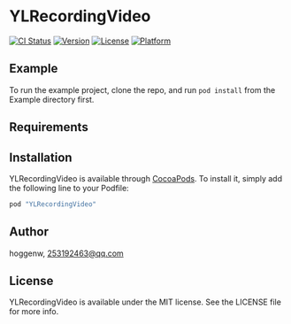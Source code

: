 # YLRecordingVideo

[![CI Status](http://img.shields.io/travis/hoggenw/YLRecordingVideo.svg?style=flat)](https://travis-ci.org/hoggenw/YLRecordingVideo)
[![Version](https://img.shields.io/cocoapods/v/YLRecordingVideo.svg?style=flat)](http://cocoapods.org/pods/YLRecordingVideo)
[![License](https://img.shields.io/cocoapods/l/YLRecordingVideo.svg?style=flat)](http://cocoapods.org/pods/YLRecordingVideo)
[![Platform](https://img.shields.io/cocoapods/p/YLRecordingVideo.svg?style=flat)](http://cocoapods.org/pods/YLRecordingVideo)

## Example

To run the example project, clone the repo, and run `pod install` from the Example directory first.

## Requirements

## Installation

YLRecordingVideo is available through [CocoaPods](http://cocoapods.org). To install
it, simply add the following line to your Podfile:

```ruby
pod "YLRecordingVideo"
```

## Author

hoggenw, 253192463@qq.com

## License

YLRecordingVideo is available under the MIT license. See the LICENSE file for more info.
